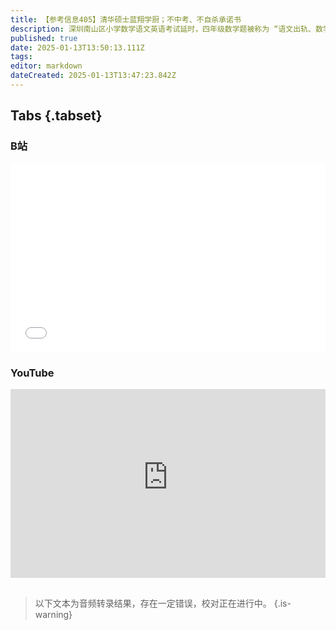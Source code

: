 ```yaml
---
title: 【参考信息405】清华硕士蓝翔学厨；不中考、不自杀承诺书
description: 深圳南山区小学数学语文英语考试延时，四年级数学题被称为 “语文出轨、数学劈腿”。河北涿州一中学要求学生签承诺书放弃中考，广东五华县一中学要学生承诺自杀、自残行为均与学校无关。动不动组织人“自愿”签承诺书，成为躲避责任的集体选择。大学生“水赛”泛滥，买奖项，有没有用？清华硕士失业后报名蓝翔学厨。文科消亡潮讨论又起，密西根大学与上海交大停止合作，中美合作办学继续收紧。在线教育似乎在加剧教育不平等。
published: true
date: 2025-01-13T13:50:13.111Z
tags: 
editor: markdown
dateCreated: 2025-01-13T13:47:23.842Z
---
```


## Tabs {.tabset}
### B站
<div style="position: relative; padding: 30% 45%;">
<iframe style="position: absolute; width: 100%; height: 100%; left: 0; top: 0;" src="//player.bilibili.com/player.html?&bvid=BV19gc2e1EKN&page=1&as_wide=1&high_quality=1&danmaku=1&autoplay=0" scrolling="no" border="0" frameborder="no" framespacing="0" allowfullscreen="true"></iframe>
</div>

### YouTube
<div style="position: relative; padding: 30% 45%;">
<iframe style="position: absolute; top: 0; left: 0; width: 100%; height: 100%;" src="https://www.youtube-nocookie.com/embed/YouTubeVID" title="YouTube video player" frameborder="0" allow="accelerometer; autoplay; clipboard-write; encrypted-media; gyroscope; picture-in-picture" allowfullscreen></iframe>
</div>

## 

> 以下文本为音频转录结果，存在一定错误，校对正在进行中。
{.is-warning}
